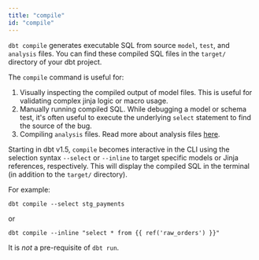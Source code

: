 ```yaml
---
title: "compile"
id: "compile"
---
```


`dbt compile` generates executable SQL from source `model`, `test`, and `analysis` files. You can find these compiled SQL files in the `target/` directory of your dbt project.

The `compile` command is useful for:

1. Visually inspecting the compiled output of model files. This is useful for validating complex jinja logic or macro usage.
2. Manually running compiled SQL. While debugging a model or schema test, it's often useful to execute the underlying `select` statement to find the source of the bug.
3. Compiling `analysis` files. Read more about analysis files [here](/docs/build/analyses).

<VersionBlock firstVersion="1.5">

Starting in dbt v1.5, `compile` becomes interactive in the CLI using the selection syntax `--select` or `--inline` to target specific models or Jinja references, respectively. This will display the compiled SQL in the terminal (in addition to the `target/` directory). 

For example:

```
dbt compile --select stg_payments
```

or

```
dbt compile --inline "select * from {{ ref('raw_orders') }}"
```

</VersionBlock>

It is _not_ a pre-requisite of `dbt run`.